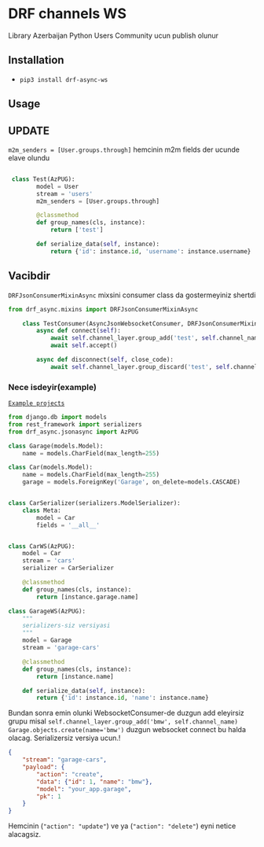 # DRF channels WS

Library Azerbaijan Python Users Community ucun publish olunur

## Installation

* `pip3 install drf-async-ws`

## Usage


## UPDATE

`m2m_senders = [User.groups.through]`  hemcinin m2m fields der ucunde elave olundu 

```python

 class Test(AzPUG):
        model = User
        stream = 'users'
        m2m_senders = [User.groups.through]

        @classmethod
        def group_names(cls, instance):
            return ['test']

        def serialize_data(self, instance):
            return {'id': instance.id, 'username': instance.username}
```
## Vacibdir


`DRFJsonConsumerMixinAsync` mixsini consumer class da gostermeyiniz shertdi

```python
from drf_async.mixins import DRFJsonConsumerMixinAsync

    class TestConsumer(AsyncJsonWebsocketConsumer, DRFJsonConsumerMixinAsync):
        async def connect(self):
            await self.channel_layer.group_add('test', self.channel_name)
            await self.accept()

        async def disconnect(self, close_code):
            await self.channel_layer.group_discard('test', self.channel_name)

```


### Nece isdeyir(example)
[`Example projects`](https://github.com/CavidRzayev/drf_channels_example)

```python
from django.db import models
from rest_framework import serializers
from drf_async.jsonasync import AzPUG

class Garage(models.Model):
    name = models.CharField(max_length=255)

class Car(models.Model):
    name = models.CharField(max_length=255)
    garage = models.ForeignKey('Garage', on_delete=models.CASCADE)


class CarSerializer(serializers.ModelSerializer):
    class Meta:
        model = Car
        fields = '__all__'


class CarWS(AzPUG):
    model = Car
    stream = 'cars'
    serializer = CarSerializer

    @classmethod
    def group_names(cls, instance):
        return [instance.garage.name]

class GarageWS(AzPUG):
    """
    serializers-siz versiyasi 
    """
    model = Garage
    stream = 'garage-cars'

    @classmethod
    def group_names(cls, instance):
        return [instance.name]

    def serialize_data(self, instance):
        return {'id': instance.id, 'name': instance.name}
```
Bundan sonra emin olunki WebsocketConsumer-de duzgun add eleyirsiz grupu misal   `self.channel_layer.group_add('bmw', self.channel_name)`  
`Garage.objects.create(name='bmw')` duzgun websocket connect bu halda olacag. Serializersiz versiya ucun.!

```json
{
    "stream": "garage-cars",
    "payload": {
        "action": "create",
        "data": {"id": 1, "name": "bmw"},
        "model": "your_app.garage",
        "pk": 1
    }
}
```

Hemcinin (`"action": "update"`) ve ya (`"action": "delete"`) eyni netice alacagsiz.








